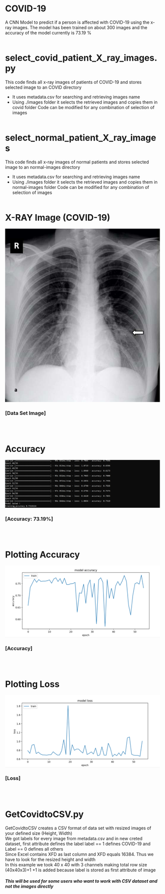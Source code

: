 # COVID-19
A CNN Model to predict if a person is affected with COVID-19 using the x-ray images. The model has been trained on about 300 images and the accuracy of the model currently is 73.19 %
<br><br>

# select_covid_patient_X_ray_images.py
This code finds all x-ray images of patients of COVID-19 and stores selected image to an COVID directory
+ It uses metadata.csv for searching and retrieving images name
+ Using ./images folder it selects the retrieved images and copies them in covid folder
Code can be modified for any combination of selection of images
<br><br>


# select_normal_patient_X_ray_images
This code finds all x-ray images of normal patients and stores selected image to an normal-images directory
+ It uses metadata.csv for searching and retrieving images name
+ Using ./images folder it selects the retrieved images and copies them in normal-images folder
Code can be modified for any combination of selection of images
<br><br>


# X-RAY Image (COVID-19)
![INPUTS](/images/covid-19.png)
### [Data Set Image]
<br><br>

# Accuracy
![INPUTS](/images/accuracy_74.PNG)
### [Accuracy: 73.19%]
<br><br>

# Plotting Accuracy
![INPUTS](/images/accuracy.PNG)
### [Accuracy]
<br><br>

# Plotting Loss
![INPUTS](/images/loss.PNG)
### [Loss]

<br><br>
# GetCovidtoCSV.py
GetCovidtoCSV creates a CSV format of data set with resized images of your defined size (Height, Width) <br>
We got labels for every image from metadata.csv and in new creted dataset, first attribute defines the label
label == 1 defines COVID-19 and Label == 0 defines all others <br>
Since Excel contains XFD as last column and XFD equals 16384. Thus we have to look for the resized height and width <br>
In this example we took 40 x 40 with 3 channels making total row size (40x40x3)+1 +1 is added because label is stored as first attribute of image

##### This will be used for some users who want to work with CSV dataset and not the images directly
